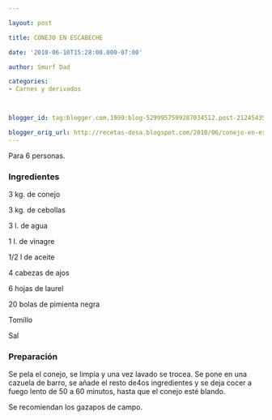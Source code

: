 ```yaml
---

layout: post

title: CONEJO EN ESCABECHE

date: '2010-06-10T15:28:00.000-07:00'

author: Smurf Dad

categories:
- Carnes y derivados



blogger_id: tag:blogger.com,1999:blog-5299957599287034512.post-2124543554617394189

blogger_orig_url: http://recetas-desa.blogspot.com/2010/06/conejo-en-escabeche.html
---
```


Para 6 personas.

<h3>Ingredientes</h3>3 kg. de conejo

3 kg. de cebollas

3 l. de agua

1 l. de vinagre

1/2 l de aceite

4 cabezas de ajos

6 hojas de laurel

20 bolas de pimienta negra

Tomillo

Sal

<h3>Preparación</h3>Se pela el conejo, se limpia y una vez lavado se trocea. Se pone en una cazuela de barro, se añade el resto de4os ingredientes y se deja cocer a fuego lento de 50 a 60 minutos, hasta que el conejo esté blando.

Se recomiendan los gazapos de campo.